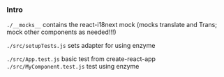 ### Intro

 `./__mocks__` contains the react-i18next mock (mocks translate and Trans; mock other components as needed!!!)

 `./src/setupTests.js` sets adapter for using enzyme

 `./src/App.test.js` basic test from create-react-app
 `./src/MyComponent.test.js` test using enzyme
